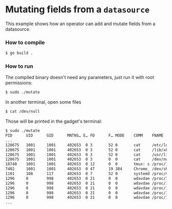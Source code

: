 # Mutating fields from a `datasource`

This example shows how an operator can add and mutate fields from a datasource.

### How to compile

```bash
$ go build .
```

### How to run

The compiled binary doesn't need any parameters, just run it with root permissions:

```bash
$ sudo ./mutate
```

In another terminal, open some files

```bash
$ cat /dev/null
```

Those will be printed in the gadget's terminal:

```bash
$ sudo ./mutate
PID      UID      GID      MNTNS… E… FD      F… MODE    COMM    FNAME          IS_ROOT
...
128675   1001     1001     402653  0 3       52 0       cat     /etc/ld.so.cac false
128675   1001     1001     402653  0 3       52 0       cat     /lib/x86_64-li false
128675   1001     1001     402653  0 3       52 0       cat     /usr/lib/local false
128675   1001     1001     402653  0 3       0  0       cat     /dev/null      false
18740    1001     1001     402653  0 12      0  0       tmux: s /proc/124706/c false
7402     1001     1001     402653  0 47      19 384     Chrome_ /dev/shm/.com. false
1101     108      117      402653  0 7       52 0       systemd /proc/meminfo  false
1296     0        998      402653  0 21      0  0       wdavdae /proc/128676/s true
1296     0        998      402653  0 21      0  0       wdavdae /proc/128676/c true
1296     0        998      402653  0 21      0  0       wdavdae /proc/128676/s true
1296     0        998      402653  0 21      0  0       wdavdae /proc/128676/s true
1296     0        998      402653  0 21      0  0       wdavdae /proc/128676/c true
...
```
